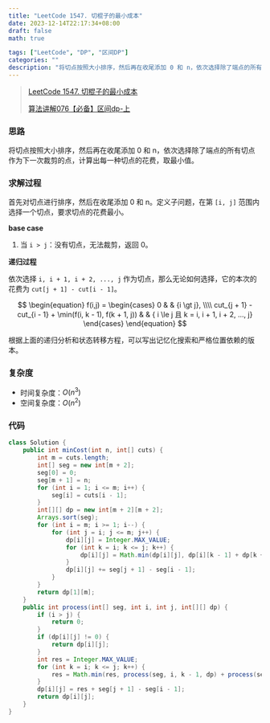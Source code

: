 ```yaml
---
title: "LeetCode 1547. 切棍子的最小成本"
date: 2023-12-14T22:17:34+08:00
draft: false
math: true

tags: ["LeetCode", "DP", "区间DP"]
categories: ""
description: "将切点按照大小排序，然后再在收尾添加 0 和 n，依次选择除了端点的所有切点作为下一次裁剪的点，计算出每一种切点的花费，取最小值。"
---
```


> [LeetCode 1547. 切棍子的最小成本](https://leetcode.cn/problems/minimum-cost-to-cut-a-stick/)
>
> [算法讲解076【必备】区间dp-上](https://www.bilibili.com/video/BV1NQ4y1b7Uo/)

### 思路

将切点按照大小排序，然后再在收尾添加 0 和 n，依次选择除了端点的所有切点作为下一次裁剪的点，计算出每一种切点的花费，取最小值。

### 求解过程

首先对切点进行排序，然后在收尾添加 0 和 n。定义子问题，在第 `[i, j]` 范围内选择一个切点，要求切点的花费最小。

**base case**

1. 当 `i > j`：没有切点，无法裁剪，返回 0。

**递归过程**

依次选择 `i, i + 1, i + 2, ..., j` 作为切点，那么无论如何选择，它的本次的花费为 `cut[j + 1] - cut[i - 1]`。

$$
\begin{equation}
f(i,j) =
\begin{cases}
0 & & {i \gt j}, \\\\
cut_{j + 1} - cut_{i - 1} + \min(f(i, k - 1), f(k + 1, j)) & & { i \le j 且 k = i, i + 1, i + 2, ..., j}
\end{cases}
\end{equation}
$$

根据上面的递归分析和状态转移方程，可以写出记忆化搜索和严格位置依赖的版本。

### 复杂度

- 时间复杂度：$O(n^3)$
- 空间复杂度：$O(n^2)$

### 代码

```java
class Solution {
    public int minCost(int n, int[] cuts) {
        int m = cuts.length;
        int[] seg = new int[m + 2];
        seg[0] = 0;
        seg[m + 1] = n;
        for (int i = 1; i <= m; i++) {
            seg[i] = cuts[i - 1];
        }
        int[][] dp = new int[m + 2][m + 2];
        Arrays.sort(seg);
        for (int i = m; i >= 1; i--) {
            for (int j = i; j <= m; j++) {
                dp[i][j] = Integer.MAX_VALUE;
                for (int k = i; k <= j; k++) {
                    dp[i][j] = Math.min(dp[i][j], dp[i][k - 1] + dp[k + 1][j]);
                }
                dp[i][j] += seg[j + 1] - seg[i - 1];
            }
        }
        return dp[1][m];
    }
    public int process(int[] seg, int i, int j, int[][] dp) {
        if (i > j) {
            return 0;
        }
        if (dp[i][j] != 0) {
            return dp[i][j];
        }
        int res = Integer.MAX_VALUE;
        for (int k = i; k <= j; k++) {
            res = Math.min(res, process(seg, i, k - 1, dp) + process(seg, k + 1, j, dp));
        }
        dp[i][j] = res + seg[j + 1] - seg[i - 1];
        return dp[i][j];
    }
}
```